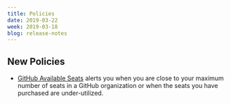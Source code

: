 ```yaml
---
title: Policies
date: 2019-03-22
week: 2019-03-18
blog: release-notes
---
```


## New Policies

* [GitHub Available Seats](https://github.com/rightscale/policy_templates/tree/master/compliance/github/available_seats) alerts you when you are close to your maximum number of seats in a GitHub organization or when the seats you have purchased are under-utilized.
